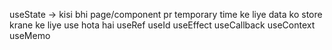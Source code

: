 useState -> kisi bhi page/component pr temporary time ke liye data ko store krane ke liye use hota hai
useRef
useId
useEffect
useCallback
useContext
useMemo
